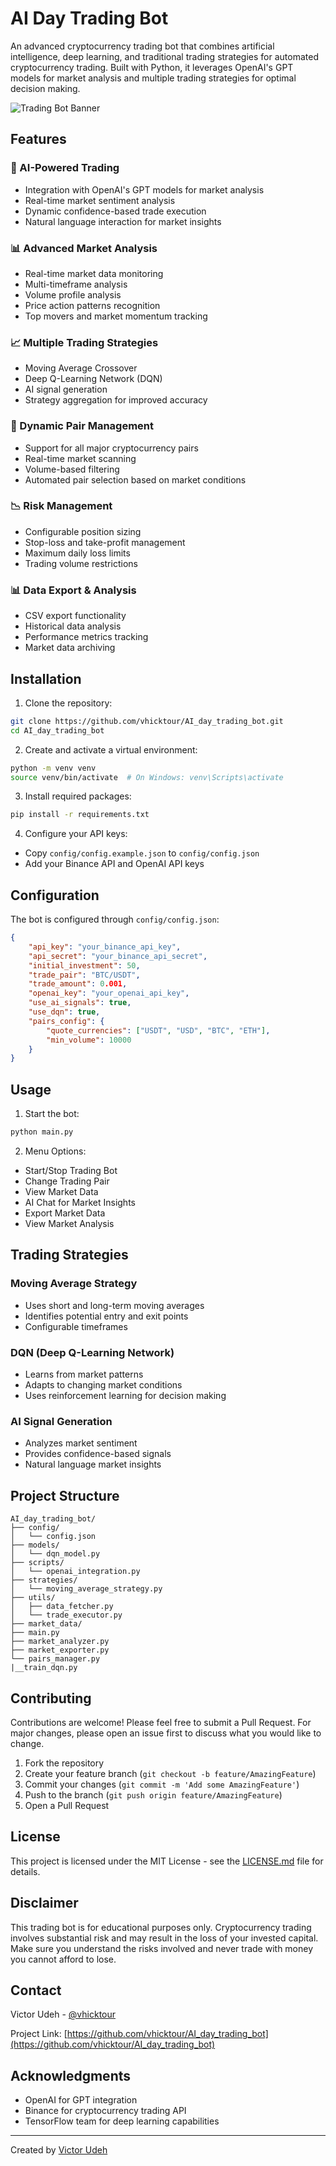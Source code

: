 # AI Day Trading Bot

An advanced cryptocurrency trading bot that combines artificial intelligence, deep learning, and traditional trading strategies for automated cryptocurrency trading. Built with Python, it leverages OpenAI's GPT models for market analysis and multiple trading strategies for optimal decision making.

![Trading Bot Banner](https://raw.githubusercontent.com/vhicktour/AI_day_trading_bot/main/docs/images/banner.png)

## Features

### 🤖 AI-Powered Trading
- Integration with OpenAI's GPT models for market analysis
- Real-time market sentiment analysis
- Dynamic confidence-based trade execution
- Natural language interaction for market insights

### 📊 Advanced Market Analysis
- Real-time market data monitoring
- Multi-timeframe analysis
- Volume profile analysis
- Price action patterns recognition
- Top movers and market momentum tracking

### 📈 Multiple Trading Strategies
- Moving Average Crossover
- Deep Q-Learning Network (DQN)
- AI signal generation
- Strategy aggregation for improved accuracy

### 🔄 Dynamic Pair Management
- Support for all major cryptocurrency pairs
- Real-time market scanning
- Volume-based filtering
- Automated pair selection based on market conditions

### 📉 Risk Management
- Configurable position sizing
- Stop-loss and take-profit management
- Maximum daily loss limits
- Trading volume restrictions

### 📊 Data Export & Analysis
- CSV export functionality
- Historical data analysis
- Performance metrics tracking
- Market data archiving

## Installation

1. Clone the repository:
```bash
git clone https://github.com/vhicktour/AI_day_trading_bot.git
cd AI_day_trading_bot
```

2. Create and activate a virtual environment:
```bash
python -m venv venv
source venv/bin/activate  # On Windows: venv\Scripts\activate
```

3. Install required packages:
```bash
pip install -r requirements.txt
```

4. Configure your API keys:
- Copy `config/config.example.json` to `config/config.json`
- Add your Binance API and OpenAI API keys

## Configuration

The bot is configured through `config/config.json`:

```json
{
    "api_key": "your_binance_api_key",
    "api_secret": "your_binance_api_secret",
    "initial_investment": 50,
    "trade_pair": "BTC/USDT",
    "trade_amount": 0.001,
    "openai_key": "your_openai_api_key",
    "use_ai_signals": true,
    "use_dqn": true,
    "pairs_config": {
        "quote_currencies": ["USDT", "USD", "BTC", "ETH"],
        "min_volume": 10000
    }
}
```

## Usage

1. Start the bot:
```bash
python main.py
```

2. Menu Options:
- Start/Stop Trading Bot
- Change Trading Pair
- View Market Data
- AI Chat for Market Insights
- Export Market Data
- View Market Analysis

## Trading Strategies

### Moving Average Strategy
- Uses short and long-term moving averages
- Identifies potential entry and exit points
- Configurable timeframes

### DQN (Deep Q-Learning Network)
- Learns from market patterns
- Adapts to changing market conditions
- Uses reinforcement learning for decision making

### AI Signal Generation
- Analyzes market sentiment
- Provides confidence-based signals
- Natural language market insights

## Project Structure

```
AI_day_trading_bot/
├── config/
│   └── config.json
├── models/
│   └── dqn_model.py
├── scripts/
│   └── openai_integration.py
├── strategies/
│   └── moving_average_strategy.py
├── utils/
│   ├── data_fetcher.py
│   └── trade_executor.py
├── market_data/
├── main.py
├── market_analyzer.py
├── market_exporter.py
└── pairs_manager.py
|__train_dqn.py
```

## Contributing

Contributions are welcome! Please feel free to submit a Pull Request. For major changes, please open an issue first to discuss what you would like to change.

1. Fork the repository
2. Create your feature branch (`git checkout -b feature/AmazingFeature`)
3. Commit your changes (`git commit -m 'Add some AmazingFeature'`)
4. Push to the branch (`git push origin feature/AmazingFeature`)
5. Open a Pull Request

## License

This project is licensed under the MIT License - see the [LICENSE.md](LICENSE.md) file for details.

## Disclaimer

This trading bot is for educational purposes only. Cryptocurrency trading involves substantial risk and may result in the loss of your invested capital. Make sure you understand the risks involved and never trade with money you cannot afford to lose.

## Contact

Victor Udeh - [@vhicktour](https://twitter.com/vhicktour)

Project Link: [https://github.com/vhicktour/AI_day_trading_bot](https://github.com/vhicktour/AI_day_trading_bot)

## Acknowledgments

- OpenAI for GPT integration
- Binance for cryptocurrency trading API
- TensorFlow team for deep learning capabilities

---
Created by [Victor Udeh](https://github.com/vhicktour)
